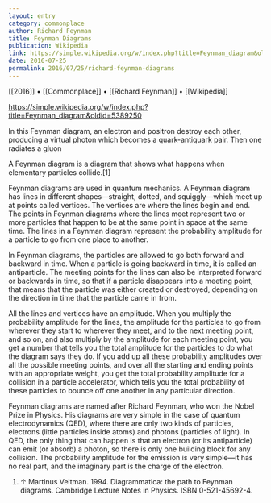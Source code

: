 ```yaml
---
layout: entry
category: commonplace
author: Richard Feynman
title: Feynman Diagrams
publication: Wikipedia
link: https://simple.wikipedia.org/w/index.php?title=Feynman_diagram&oldid=5389250
date: 2016-07-25
permalink: 2016/07/25/richard-feynman-diagrams
---
```


[[2016]] • [[Commonplace]] • [[Richard Feynman]] • [[Wikipedia]]

https://simple.wikipedia.org/w/index.php?title=Feynman_diagram&oldid=5389250

In this Feynman diagram, an electron and positron destroy each other, producing a virtual photon which becomes a quark-antiquark pair. Then one radiates a gluon

A Feynman diagram is a diagram that shows what happens when elementary particles collide.[1]

Feynman diagrams are used in quantum mechanics. A Feynman diagram has lines in different shapes—straight, dotted, and squiggly—which meet up at points called vertices. The vertices are where the lines begin and end. The points in Feynman diagrams where the lines meet represent two or more particles that happen to be at the same point in space at the same time. The lines in a Feynman diagram represent the probability amplitude for a particle to go from one place to another.

In Feynman diagrams, the particles are allowed to go both forward and backward in time. When a particle is going backward in time, it is called an antiparticle. The meeting points for the lines can also be interpreted forward or backwards in time, so that if a particle disappears into a meeting point, that means that the particle was either created or destroyed, depending on the direction in time that the particle came in from.

All the lines and vertices have an amplitude. When you multiply the probability amplitude for the lines, the amplitude for the particles to go from wherever they start to wherever they meet, and to the next meeting point, and so on, and also multiply by the amplitude for each meeting point, you get a number that tells you the total amplitude for the particles to do what the diagram says they do. If you add up all these probability amplitudes over all the possible meeting points, and over all the starting and ending points with an appropriate weight, you get the total probability amplitude for a collision in a particle accelerator, which tells you the total probability of these particles to bounce off one another in any particular direction.

Feynman diagrams are named after Richard Feynman, who won the Nobel Prize in Physics. His diagrams are very simple in the case of quantum electrodynamics (QED), where there are only two kinds of particles, electrons (little particles inside atoms) and photons (particles of light). In QED, the only thing that can happen is that an electron (or its antiparticle) can emit (or absorb) a photon, so there is only one building block for any collision. The probability amplitude for the emission is very simple—it has no real part, and the imaginary part is the charge of the electron.

1. ↑ Martinus Veltman. 1994. Diagrammatica: the path to Feynman diagrams. Cambridge Lecture Notes in Physics. ISBN 0-521-45692-4.